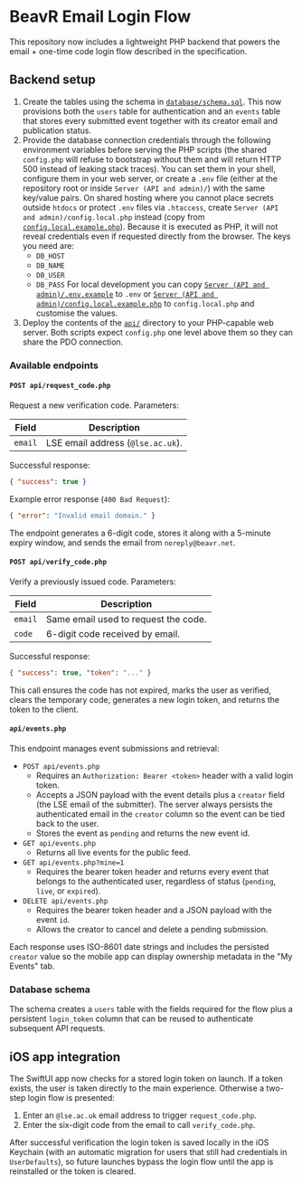 # BeavR Email Login Flow

This repository now includes a lightweight PHP backend that powers the email + one-time code login flow described in the specification.

## Backend setup

1. Create the tables using the schema in [`database/schema.sql`](database/schema.sql). This now provisions both the `users` table for authentication and an `events` table that stores every submitted event together with its creator email and publication status.
2. Provide the database connection credentials through the following environment variables before serving the PHP scripts (the shared `config.php` will refuse to bootstrap without them and will return HTTP 500 instead of leaking stack traces). You can set them in your shell, configure them in your web server, or create a `.env` file (either at the repository root or inside `Server (API and admin)/`) with the same key/value pairs. On shared hosting where you cannot place secrets outside `htdocs` or protect `.env` files via `.htaccess`, create `Server (API and admin)/config.local.php` instead (copy from [`config.local.example.php`](Server%20(API%20and%20admin)/config.local.example.php)). Because it is executed as PHP, it will not reveal credentials even if requested directly from the browser. The keys you need are:
   - `DB_HOST`
   - `DB_NAME`
   - `DB_USER`
   - `DB_PASS`
   For local development you can copy [`Server (API and admin)/.env.example`](Server%20(API%20and%20admin)/.env.example) to `.env` or [`Server (API and admin)/config.local.example.php`](Server%20(API%20and%20admin)/config.local.example.php) to `config.local.php` and customise the values.
3. Deploy the contents of the [`api/`](api) directory to your PHP-capable web server. Both scripts expect `config.php` one level above them so they can share the PDO connection.

### Available endpoints

#### `POST api/request_code.php`

Request a new verification code. Parameters:

| Field | Description |
| --- | --- |
| `email` | LSE email address (`@lse.ac.uk`). |

Successful response:

```json
{ "success": true }
```

Example error response (`400 Bad Request`):

```json
{ "error": "Invalid email domain." }
```

The endpoint generates a 6-digit code, stores it along with a 5-minute expiry window, and sends the email from `noreply@beavr.net`.

#### `POST api/verify_code.php`

Verify a previously issued code. Parameters:

| Field | Description |
| --- | --- |
| `email` | Same email used to request the code. |
| `code` | 6-digit code received by email. |

Successful response:

```json
{ "success": true, "token": "..." }
```

This call ensures the code has not expired, marks the user as verified, clears the temporary code, generates a new login token, and returns the token to the client.

#### `api/events.php`

This endpoint manages event submissions and retrieval:

* `POST api/events.php`
  * Requires an `Authorization: Bearer <token>` header with a valid login token.
  * Accepts a JSON payload with the event details plus a `creator` field (the LSE email of the submitter). The server always persists the authenticated email in the `creator` column so the event can be tied back to the user.
  * Stores the event as `pending` and returns the new event id.
* `GET api/events.php`
  * Returns all live events for the public feed.
* `GET api/events.php?mine=1`
  * Requires the bearer token header and returns every event that belongs to the authenticated user, regardless of status (`pending`, `live`, or `expired`).
* `DELETE api/events.php`
  * Requires the bearer token header and a JSON payload with the event `id`.
  * Allows the creator to cancel and delete a pending submission.

Each response uses ISO-8601 date strings and includes the persisted `creator` value so the mobile app can display ownership metadata in the "My Events" tab.

### Database schema

The schema creates a `users` table with the fields required for the flow plus a persistent `login_token` column that can be reused to authenticate subsequent API requests.

## iOS app integration

The SwiftUI app now checks for a stored login token on launch. If a token exists, the user is taken directly to the main experience. Otherwise a two-step login flow is presented:

1. Enter an `@lse.ac.uk` email address to trigger `request_code.php`.
2. Enter the six-digit code from the email to call `verify_code.php`.

After successful verification the login token is saved locally in the iOS Keychain (with an automatic migration for users that still had credentials in `UserDefaults`), so future launches bypass the login flow until the app is reinstalled or the token is cleared.
